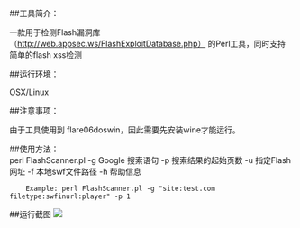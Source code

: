 ##工具简介：
 
一款用于检测Flash漏洞库（http://web.appsec.ws/FlashExploitDatabase.php） 的Perl工具，同时支持简单的flash xss检测

##运行环境：
 
OSX/Linux

##注意事项：
     
由于工具使用到 flare06doswin，因此需要先安装wine才能运行。

##使用方法：    
		perl FlashScanner.pl 
		  -g  Google 搜索语句 
		  -p  搜索结果的起始页数
     	  -u  指定Flash网址
     	  -f  本地swf文件路径
     	  -h  帮助信息 

		Example: perl FlashScanner.pl -g "site:test.com filetype:swfinurl:player" -p 1

##运行截图
![](http://security.tencent.com/uploadimg_dir/201311/1159ecd6bbc1b6c40a58d7f394ec4005.png)
